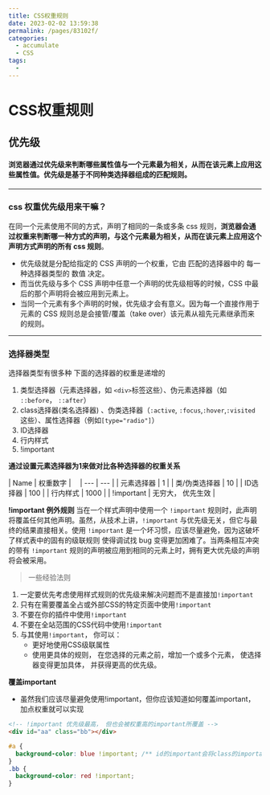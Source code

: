 ```yaml
---
title: CSS权重规则
date: 2023-02-02 13:59:38
permalink: /pages/83102f/
categories:
  - accumulate
  - CSS
tags:
  - 
---
```

# CSS权重规则
## 优先级 
#### 浏览器通过优先级来判断哪些属性值与一个元素最为相关，从而在该元素上应用这些属性值。优先级是基于不同种类选择器组成的匹配规则。

---

 ### css 权重优先级用来干嘛？

在同一个元素使用不同的方式，声明了相同的一条或多条 css 规则，**浏览器会通过权重来判断哪一种方式的声明，与这个元素最为相关，从而在该元素上应用这个声明方式声明的所有 css 规则**。


* 优先级就是分配给指定的 CSS 声明的一个权重，它由 匹配的选择器中的 每一种选择器类型的 数值 决定。
* 而当优先级与多个 CSS 声明中任意一个声明的优先级相等的时候，CSS 中最后的那个声明将会被应用到元素上。
* 当同一个元素有多个声明的时候，优先级才会有意义。因为每一个直接作用于元素的 CSS 规则总是会接管/覆盖（take over）该元素从祖先元素继承而来的规则。

---

### 选择器类型
 选择器类型有很多种 下面的选择器的权重是递增的 

 1. 类型选择器（元素选择器，如 `<div>`标签这些）、伪元素选择器（如 `::before`， `::after`）
 2. class选择器(类名选择器) 、伪类选择器（`:active`, `:focus`,`:hover`,`:visited`这些）、属性选择器（例如`[type="radio"]`）
 3. ID选择器
 4. 行内样式
 5. !important 
 
 **通过设置元素选择器为1来做对比各种选择器的权重关系**

 | Name | 权重数字 |　
  | --- | --- |
 | 元素选择器 | 1 |
 | 类/伪类选择器 | 10 |
 | ID选择器 | 100 |
 | 行内样式 | 1000 |
 | !important | 无穷大， 优先生效 |



**!important 例外规则**
当在一个样式声明中使用一个 `!important` 规则时，此声明将覆盖任何其他声明。虽然，从技术上讲，`!important` 与优先级无关，但它与最终的结果直接相关。使用 `!important` 是一个坏习惯，应该尽量避免，因为这破坏了样式表中的固有的级联规则 使得调试找 bug 变得更加困难了。当两条相互冲突的带有 `!important` 规则的声明被应用到相同的元素上时，拥有更大优先级的声明将会被采用。
> 一些经验法则
 1. 一定要优先考虑使用样式规则的优先级来解决问题而不是直接加`!important`
 2. 只有在需要覆盖全占或外部CSS的特定页面中使用`!important`
 3. 不要在你的插件中使用`!important`
 4. 不要在全站范围的CSS代码中使用`!important`
 5. 与其使用`!important`， 你可以：
    - 更好地使用CSS级联属性
    - 使用更具体的规则， 在您选择的元素之前，增加一个或多个元素， 使选择器变得更加具体， 并获得更高的优先级。

**覆盖important**
- 虽然我们应该尽量避免使用!important，但你应该知道如何覆盖important，加点权重就可以实现

```html
<!-- !important 优先级最高， 但也会被权重高的important所覆盖 -->
<div id="aa" class="bb"></div>
```
```css
#a {
  background-color: blue !important; /** id的important会将class的important覆盖掉 */
}
.bb {
  background-color: red !important;
}
```


